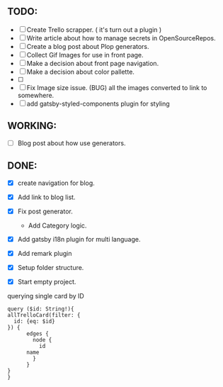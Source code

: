 


## TODO: 
  * [ ] Create Trello scrapper. ( it's turn out a plugin )
  * [ ] Write article about how to manage secrets in OpenSourceRepos.
  * [ ] Create a blog post about Plop generators.
  * [ ] Collect Gif Images for use in front page.
  * [ ] Make a decision about front page navigation.
  * [ ] Make a decision about color pallette. 
  * [ ] 
  * [ ] Fix Image size issue. (BUG) all the images converted to link to somewhere.
  * [ ] add gatsby-styled-components plugin for styling
## WORKING:
  * [ ] Blog post about how use generators.
## DONE:
  * [x] create navigation for blog. 
  * [x] Add link to blog list. 
  * [x] Fix post generator. 
    - Add Category logic. 
  * [X] Add gatsby i18n plugin for multi language.
  * [X] Add remark plugin
  * [x] Setup folder structure.
  * [x] Start empty project.


querying single card by ID

  ```
query ($id: String!){
  allTrelloCard(filter: {
    id: {eq: $id}
  }) {
		edges {
		  node {
		    id
        name
		  }
		}
  }
}

  ```
